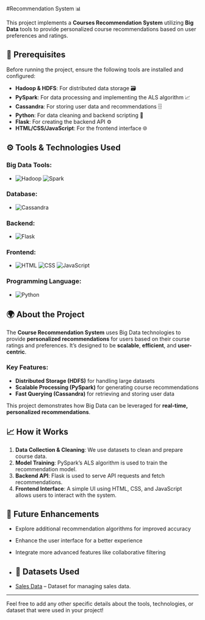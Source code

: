 #Recommendation System 📊

This project implements a **Courses Recommendation System** utilizing **Big Data** tools to provide personalized course recommendations based on user preferences and ratings.

## 🔑 Prerequisites

Before running the project, ensure the following tools are installed and configured:

- **Hadoop & HDFS**: For distributed data storage 🗃️
- **PySpark**: For data processing and implementing the ALS algorithm 📈
- **Cassandra**: For storing user data and recommendations 🗄️
- **Python**: For data cleaning and backend scripting 🐍
- **Flask**: For creating the backend API ⚙️
- **HTML/CSS/JavaScript**: For the frontend interface 🌐

## ⚙️ Tools & Technologies Used

### Big Data Tools:
- ![Hadoop](https://img.shields.io/badge/Hadoop-007ACC?style=flat&logo=apache-hadoop&logoColor=white) ![Spark](https://img.shields.io/badge/Spark-4E88B0?style=flat&logo=apache-spark&logoColor=white)

### Database:
- ![Cassandra](https://img.shields.io/badge/Cassandra-1287B1?style=flat&logo=apache-cassandra&logoColor=white)

### Backend:
- ![Flask](https://img.shields.io/badge/Flask-000000?style=flat&logo=flask&logoColor=white)

### Frontend:
- ![HTML](https://img.shields.io/badge/HTML-E34F26?style=flat&logo=html5&logoColor=white)
  ![CSS](https://img.shields.io/badge/CSS-1572B6?style=flat&logo=css3&logoColor=white)
  ![JavaScript](https://img.shields.io/badge/JavaScript-F7DF1E?style=flat&logo=javascript&logoColor=black)

### Programming Language:
- ![Python](https://img.shields.io/badge/Python-3776AB?style=flat&logo=python&logoColor=white)

## 🌍 About the Project

The **Course Recommendation System** uses Big Data technologies to provide **personalized recommendations** for users based on their course ratings and preferences. It’s designed to be **scalable**, **efficient**, and **user-centric**.

### Key Features:
- **Distributed Storage (HDFS)** for handling large datasets
- **Scalable Processing (PySpark)** for generating course recommendations
- **Fast Querying (Cassandra)** for retrieving and storing user data

This project demonstrates how Big Data can be leveraged for **real-time, personalized recommendations**.

## 📈 How it Works

1. **Data Collection & Cleaning**: We use datasets to clean and prepare course data.
2. **Model Training**: PySpark’s ALS algorithm is used to train the recommendation model.
3. **Backend API**: Flask is used to serve API requests and fetch recommendations.
4. **Frontend Interface**: A simple UI using HTML, CSS, and JavaScript allows users to interact with the system.

## 🚀 Future Enhancements

- Explore additional recommendation algorithms for improved accuracy
- Enhance the user interface for a better experience
- Integrate more advanced features like collaborative filtering

- ## 📁 Datasets Used

- [Sales Data](https://www.kaggle.com/datasets/hossaingh/udemy-courses) – Dataset for managing sales data.

---

Feel free to add any other specific details about the tools, technologies, or dataset that were used in your project!
